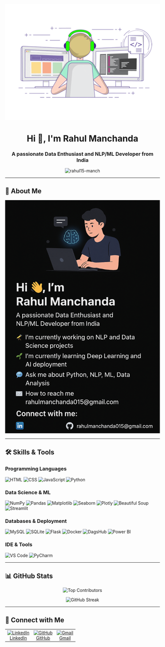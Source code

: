 <p align="center">
  <img src="https://github.com/rahul15-manch/rahul15-manch/raw/main/212748842-9fcbad5b-6173-4175-8a61-521f3dbb7514.gif" alt="My GIF" />
</p>



<!-- Intro -->
<h1 align="center">Hi 👋, I'm Rahul Manchanda</h1>
<h3 align="center">A passionate Data Enthusiast and NLP/ML Developer from India</h3>

<p align="center">
  <img src="https://komarev.com/ghpvc/?username=rahul15-manch&label=Profile%20views&color=0e75b6&style=flat" alt="rahul15-manch" />
</p>

---

## 🔹 About Me
<p align="center">
  <img src="https://github.com/rahul15-manch/rahul15-manch/raw/main/ChatGPT%20Image%20Sep%2021%2C%202025%2C%2002_05_12%20AM.png" alt="ChatGPT Image" />
</p>


---

## 🛠️ Skills & Tools

### Programming Languages
![HTML](https://img.shields.io/badge/HTML5-E34F26?style=for-the-badge&logo=html5&logoColor=white)
![CSS](https://img.shields.io/badge/CSS3-1572B6?style=for-the-badge&logo=css3&logoColor=white)
![JavaScript](https://img.shields.io/badge/JavaScript-F7DF1E?style=for-the-badge&logo=javascript&logoColor=black)
![Python](https://img.shields.io/badge/Python-3776AB?style=for-the-badge&logo=python&logoColor=white)

### Data Science & ML
![NumPy](https://img.shields.io/badge/NumPy-013243?style=for-the-badge&logo=numpy&logoColor=white)
![Pandas](https://img.shields.io/badge/Pandas-150458?style=for-the-badge&logo=pandas&logoColor=white)
![Matplotlib](https://img.shields.io/badge/Matplotlib-003366?style=for-the-badge&logo=matplotlib&logoColor=white)
![Seaborn](https://img.shields.io/badge/Seaborn-3776AB?style=for-the-badge&logo=python&logoColor=white)
![Plotly](https://img.shields.io/badge/Plotly-3DD1F2?style=for-the-badge&logo=plotly&logoColor=white)
![Beautiful Soup](https://img.shields.io/badge/BeautifulSoup-4-green?style=for-the-badge)
![Streamlit](https://img.shields.io/badge/Streamlit-%23FF4B4B.svg?style=for-the-badge&logo=streamlit&logoColor=white)

### Databases & Deployment
![MySQL](https://img.shields.io/badge/MySQL-4479A1?style=for-the-badge&logo=mysql&logoColor=white)
![SQLite](https://img.shields.io/badge/SQLite-003B57?style=for-the-badge&logo=sqlite&logoColor=white)
![Flask](https://img.shields.io/badge/Flask-%23000.svg?style=for-the-badge&logo=flask&logoColor=white)
![Docker](https://img.shields.io/badge/Docker-2496ED?style=for-the-badge&logo=docker&logoColor=white)
![DagsHub](https://img.shields.io/badge/DagsHub-F9AB00?style=for-the-badge&logo=dagshub&logoColor=white)
![Power BI](https://img.shields.io/badge/Power_BI-F2C811?style=for-the-badge&logo=powerbi&logoColor=black)

### IDE & Tools
![VS Code](https://img.shields.io/badge/VS_Code-007ACC?style=for-the-badge&logo=visual-studio-code&logoColor=white)
![PyCharm](https://img.shields.io/badge/IDE-PyCharm-000000?style=for-the-badge&logo=pycharm&logoColor=white)

---

## 📊 GitHub Stats
<p align="center">
  <img src="https://github-contributor-stats.vercel.app/api?username=rahul15-manch&limit=5&theme=dark&combine_all_yearly_contributions=true" alt="Top Contributors" />
</p>
<p align="center">
  <img src="https://github-readme-streak-stats.herokuapp.com/?user=rahul15-manch&theme=dark&hide_border=false" alt="GitHub Streak" />
</p>

---

## 🔗 Connect with Me

<table align="center">
  <tr>
    <td align="center">
      <a href="https://www.linkedin.com/in/rahul-manchanda-3959b120a/" target="_blank">
        <img src="https://cdn.jsdelivr.net/gh/simple-icons/simple-icons/icons/linkedin.svg" alt="LinkedIn" width="40" height="40"/><br>
        LinkedIn
      </a>
    </td>
    <td align="center">
      <a href="https://github.com/rahul15-manch" target="_blank">
        <img src="https://cdn.jsdelivr.net/gh/simple-icons/simple-icons/icons/github.svg" alt="GitHub" width="40" height="40"/><br>
        GitHub
      </a>
    </td>
    <td align="center">
      <a href="mailto:rahulmanchanda015@gmail.com" target="_blank">
        <img src="https://cdn.jsdelivr.net/gh/simple-icons/simple-icons/icons/gmail.svg" alt="Gmail" width="40" height="40"/><br>
        Gmail
      </a>
    </td>
  </tr>
</table>



